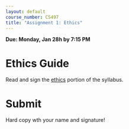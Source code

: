 ```yaml
---
layout: default
course_number: CS497
title: "Assignment 1: Ethics"
---
```


**Due: Monday, Jan 28h by 7:15 PM**

# Ethics Guide

Read and sign the [ethics](../ethics.html) portion of the syllabus. 

# Submit #

Hard copy wth your name and signature!

